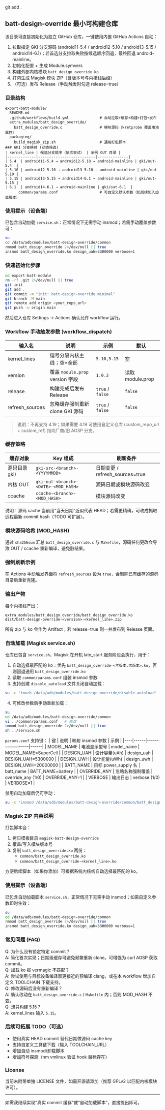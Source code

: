 git add .
## batt-design-override 最小可构建仓库

该目录可直接初始化为独立 GitHub 仓库，一键使用内置 GitHub Actions 自动：
1. 拉取指定 GKI 分支源码 (android11-5.4 / android12-5.10 / android13-5.15 / android14-6.1)；若首选分支拉取失败按候选顺序回退，最终回退 android-mainline。
2. 初始化配置 + 生成 Module.symvers
3. 构建外部内核模块 `batt_design_override.ko`
4. 打包生成 Magisk 模块 ZIP（含版本号与内核线后缀）
5. （可选）发布 Release（手动触发时勾选 release=true）

### 目录结构
```
export-batt-module/
  README.md
  .github/workflows/build.yml              # 自动拉取+缓存+构建+打包+发布
  extra_modules/batt_design_override/
    batt_design_override.c                 # 模块源码（kretprobe 覆盖电池属性）
  packaging/
    build_magisk_zip.sh                    # 通用打包脚本
### GKI 分支映射 (动态候选)
| kernel_line | 候选分支顺序（依次尝试） | 示例 OUT 目录 |
|-------------|--------------------------|--------------|
| 5.4  | android11-5.4 → android12-5.10 → android-mainline | gki/out-5.4  |
| 5.10 | android12-5.10 → android13-5.10 → android-mainline | gki/out-5.10 |
| 5.15 | android13-5.15 → android14-6.1 → android-mainline | gki/out-5.15 |
| 6.1  | android14-6.1 → android-mainline | gki/out-6.1  |
      common/params.conf                   # 可自定义默认参数（如后续加入加载脚本）
```
### 使用提示（设备端）
已包含自动加载 `service.sh`：正常情况下无需手动 insmod；若需手动覆盖参数可：
```bash
su
cd /data/adb/modules/batt-design-override/common
rmmod batt_design_override 2>/dev/null || true
insmod batt_design_override.ko design_uah=5300000 verbose=1
```

### 快速初始化步骤
```bash
cd export-batt-module
rm -rf .git 2>/dev/null || true
git init
git add .
git commit -m "init: batt-design-override minimal"
git branch -M main
git remote add origin <your_repo_url>
git push -u origin main
```
然后进入仓库 Settings -> Actions 确认允许 workflow 运行。

### Workflow 手动触发参数 (workflow_dispatch)
| 输入名 | 说明 | 示例 | 默认 |
|--------|------|------|------|
| kernel_lines | 逗号分隔内核主线；空=全部 | `5.10,5.15` | 空 |
| version | 覆盖 `module.prop` version 字段 | `1.0.3` | 读取 module.prop |
| release | 构建完成后发布 Release | `true` / `false` | `false` |
| refresh_sources | 忽略缓存强制重新 clone GKI 源码 | `true` / `false` | `false` |

> 说明：不再支持 4.19；如果需要 4.19 可使用自定义仓库 (custom_repo_url + custom_ref) 指向厂商/旧 AOSP 分支。

### 缓存策略
| 缓存对象 | Key 组成 | 刷新条件 |
|----------|----------|----------|
| 源码目录 gki/<branch> | `gki-src-<branch>-<YYYYMMDD>` | 日期变更 / refresh_sources=true |
| 内核 OUT | `gki-out-<branch>-<DATE>-<MOD_HASH>` | 源码日期或模块源码改变 |
| ccache | `ccache-<branch>-<MOD_HASH>` | 模块源码改变 |

说明：源码 cache 当前用“当天日期”近似代表 HEAD；若需更精确，可改成抓取远程最新 commit hash（TODO 可扩展）。

### 模块源码哈希 (MOD_HASH)
通过 `sha256sum` 汇总 `batt_design_override.c` 与 `Makefile`，源码任何更改会导致 OUT / ccache 重新编译，避免脏结果。

### 强制刷新示例
在 Actions 手动触发界面将 `refresh_sources` 设为 `true`，会删除已有缓存的源码目录后重新克隆。

### 输出产物
每个内核线产出：
```
extra_modules/batt_design_override/batt_design_override.ko
dist/batt-design-override-<version>-<kernel_line>.zip
```
所有 zip 与 ko 会作为 Artifact；若 release=true 则一并发布到 Release 页面。

### 自动加载 (Magisk service.sh)
仓库已包含 `service.sh`，Magisk 在开机 late_start 服务阶段会执行，用于：
1. 自动选择最匹配的 ko：优先 `batt_design_override-<主版本.次版本>.ko`，否则回退通用 `batt_design_override.ko`
2. 读取 `common/params.conf` 组装 insmod 参数
3. 支持创建 `disable_autoload` 文件关闭自动加载：
  ```bash
  su -c 'touch /data/adb/modules/batt-design-override/disable_autoload'
  ```
4. 可修改参数后手动重新加载：
  ```bash
  su
  cd /data/adb/modules/batt-design-override/common
  vi ../common/params.conf   # 修改
  rmmod batt_design_override 2>/dev/null || true
  sh ../service.sh
  ```

`params.conf` 支持键：
| 键 | 说明 | 映射 insmod 参数 | 示例 |
|----|------|------------------|------|
| MODEL_NAME | 电池显示型号 | model_name | MODEL_NAME=SuperCell |
| DESIGN_UAH | 设计容量(uAh) | design_uah | DESIGN_UAH=5300000 |
| DESIGN_UWH | 设计能量(uWh) | design_uwh | DESIGN_UWH=20000000 |
| BATT_NAME  | 目标 power_supply 名 | batt_name | BATT_NAME=battery |
| OVERRIDE_ANY | 忽略名称强制覆盖 | override_any (1/0) | OVERRIDE_ANY=1 |
| VERBOSE | 输出日志 | verbose (1/0) | VERBOSE=1 |

禁用自动加载后仍可手动：
```bash
su -c 'insmod /data/adb/modules/batt-design-override/common/batt_design_override.ko design_uah=5300000 model_name=MyBatt verbose=1'
```

### Magisk ZIP 内容说明
打包脚本会：
1. 拷贝模板目录 `magisk-batt-design-override`
2. 覆盖/写入模块版本号
3. 复制 `batt_design_override.ko` 两份：
   - `common/batt_design_override.ko`
   - `common/batt_design_override-<kernel_line>.ko`

方便后续脚本（如果你添加）可根据系统内核线自动选择最匹配的 ko。

### 使用提示（设备端）
已包含自动加载脚本 `service.sh`，正常情况下无需手动 insmod；如需自定义参数即时生效：
```bash
su
cd /data/adb/modules/batt-design-override/common
rmmod batt_design_override 2>/dev/null || true
insmod batt_design_override.ko design_uah=5300000 verbose=1
```

### 常见问题 (FAQ)
Q: 为什么没有锁定特定 commit？  
A: 简化首次实现；日期级缓存可避免频繁重新 clone。可增强为 curl AOSP 获取 commit。  
Q: 加载 ko 报 vermagic 不匹配？  
A: 尝试使用与目标设备编译器更接近的预编译 clang，或在本 workflow 增加自定义 TOOLCHAIN 下载支持。  
Q: 修改源码后没有重新编译？  
A: 确认改动在 `batt_design_override.c` / `Makefile` 内；否则 MOD_HASH 不变。  
Q: 想只构建 5.15？  
A: kernel_lines 输入 `5.15`。  

### 后续可拓展 TODO（可选）
- 使用真实 HEAD commit 替代日期做源码 cache key
- 支持自定义工具链下载（输入 TOOLCHAIN_URL）
- 增加自动 insmod/卸载脚本
- 增加符号探测（nm vmlinux 验证 hook 目标存在）

### License
当前未附带单独 LICENSE 文件，如需开源请添加（推荐 GPLv2 以匹配内核模块许可）。

---
如需我继续实现“真实 commit 缓存”或“自动加载脚本”，直接提出即可。
